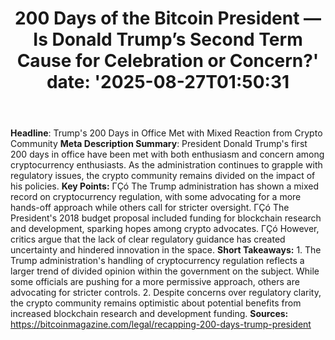﻿---
title: "200 Days of the Bitcoin President — Is Donald Trump’s Second Term Cause for Celebration or Concern?'
date: '2025-08-27T01:50:31"
category: "Markets"
summary: ""
slug: "200 days of the bitcoin president  is donald trumps second t"
source_urls:
  - "https://bitcoinmagazine.com/legal/recapping-200-days-trump-president"
seo:
  title: "200 Days of the Bitcoin President — Is Donald Trump’s Second Term Cause for Celebration or Concern? | Hash n Hedge'
  description: '"
  keywords: ["news", "markets", "brief"]
---
**Headline**:  Trump's 200 Days in Office Met with Mixed Reaction from Crypto Community  **Meta Description Summary**: President Donald Trump's first 200 days in office have been met with both enthusiasm and concern among cryptocurrency enthusiasts. As the administration continues to grapple with regulatory issues, the crypto community remains divided on the impact of his policies.  **Key Points:**  ΓÇó The Trump administration has shown a mixed record on cryptocurrency regulation, with some advocating for a more hands-off approach while others call for stricter oversight. ΓÇó The President's 2018 budget proposal included funding for blockchain research and development, sparking hopes among crypto advocates. ΓÇó However, critics argue that the lack of clear regulatory guidance has created uncertainty and hindered innovation in the space.  **Short Takeaways:**  1. The Trump administration's handling of cryptocurrency regulation reflects a larger trend of divided opinion within the government on the subject. While some officials are pushing for a more permissive approach, others are advocating for stricter controls. 2. Despite concerns over regulatory clarity, the crypto community remains optimistic about potential benefits from increased blockchain research and development funding.  **Sources:** https://bitcoinmagazine.com/legal/recapping-200-days-trump-president 

